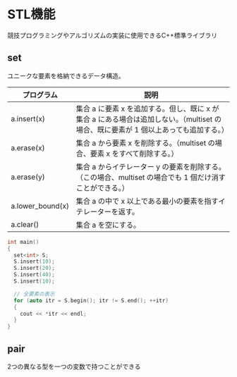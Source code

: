 # STL機能
競技プログラミングやアルゴリズムの実装に使用できるC++標準ライブラリ

## set
ユニークな要素を格納できるデータ構造。


| プログラム | 説明 |
| --- | --- |
| a.insert(x) | 集合 a に要素 x を追加する。但し、既に x が集合 a にある場合は追加しない。（multiset の場合、既に要素が 1 個以上あっても追加する。） |
| a.erase(x) | 集合 a から要素 x を削除する。（multiset の場合、要素 x をすべて削除する。） |
| a.erase(y) | 集合 a からイテレーター y の要素を削除する。（この場合、multiset の場合でも 1 個だけ消すことができる。）
| a.lower_bound(x) | 集合 a の中で x 以上である最小の要素を指すイテレーターを返す。 |
| a.clear() | 集合 a を空にする。 |


```cpp
int main()
{
  set<int> S;
  S.insert(10);
  S.insert(20);
  S.insert(40);
  S.insert(10);

  // 全要素の表示
  for (auto itr = S.begin(); itr != S.end(); ++itr)
  {
    cout << *itr << endl;
  }
}
```

## pair
2つの異なる型を一つの変数で持つことができる
